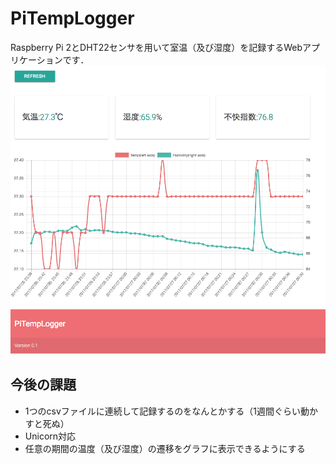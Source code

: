 # PiTempLogger
Raspberry Pi 2とDHT22センサを用いて室温（及び湿度）を記録するWebアプリケーションです． 
![img](img/img.png)

## 今後の課題
- 1つのcsvファイルに連続して記録するのをなんとかする（1週間ぐらい動かすと死ぬ）
- Unicorn対応
- 任意の期間の温度（及び湿度）の遷移をグラフに表示できるようにする
